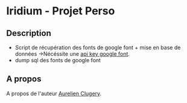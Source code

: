 # Iridium - Projet Perso

## Description

- Script de récupération des fonts de google font + mise en base de données
	->Nécéssite une [api key google font](https://developers.google.com/fonts/docs/developer_api#Auth). 
- dump sql des fonts de google font

## A propos

A propos de l'auteur [Aurelien Clugery](https://aurelien-clugery.fr).

